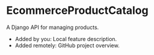 # EcommerceProductCatalog

A Django API for managing products.
- Added by you: Local feature description.
- Added remotely: GitHub project overview. 